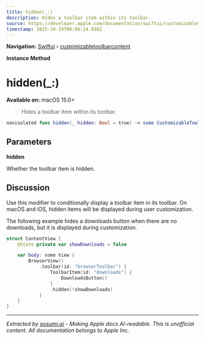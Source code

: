 ```yaml
---
title: hidden(_:)
description: Hides a toolbar item within its toolbar.
source: https://developer.apple.com/documentation/swiftui/customizabletoolbarcontent/hidden(_:)
timestamp: 2025-10-29T00:09:24.838Z
---
```


**Navigation:** [Swiftui](/documentation/swiftui) › [customizabletoolbarcontent](/documentation/swiftui/customizabletoolbarcontent)

**Instance Method**

# hidden(_:)

**Available on:** macOS 15.0+

> Hides a toolbar item within its toolbar.

```swift
nonisolated func hidden(_ hidden: Bool = true) -> some CustomizableToolbarContent
```

## Parameters

**hidden**

Whether the toolbar item is hidden.



## Discussion

Use this modifier to conditionally display a toolbar item in its toolbar. On macOS and iOS, hidden items will be displayed during user customization.

The following example hides a downloads button when there are no downloads, but it is displayed during customization.

```swift
struct ContentView {
    @State private var showDownloads = false

    var body: some View {
        BrowserView()
            .toolbar(id: "browserToolbar") {
                ToolbarItem(id: "downloads") {
                    DownloadsButton()
                }
                .hidden(!showDownloads)
            }
    }
}
```

---

*Extracted by [sosumi.ai](https://sosumi.ai) - Making Apple docs AI-readable.*
*This is unofficial content. All documentation belongs to Apple Inc.*
